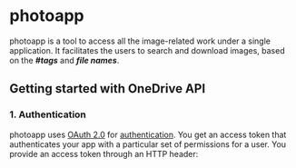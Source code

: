 # photoapp
photoapp is a tool to access all the image-related work under a single application. It facilitates the users to search and download images, based on the **_#tags_** and **_file names_**.

## Getting started with OneDrive API

### 1. Authentication
photoapp uses [OAuth 2.0](http://oauth.net/2/) for
[authentication](auth/readme.md). You get an access token that authenticates
your app with a particular set of permissions for a user. You
provide an access token through an HTTP header:
